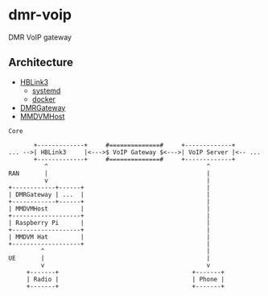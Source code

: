 # dmr-voip
DMR VoIP gateway

## Architecture

 - [HBLink3](https://github.com/HBLink-org/hblink3)
    - [systemd](https://github.com/lz5pn/HBlink3)
    - [docker](https://github.com/ShaYmez/hblink3-docker-install)
 - [DMRGateway](https://github.com/g4klx/DMRGateway)
 - [MMDVMHost](https://github.com/g4klx/MMDVMHost)

```
Core

       +-------------+     #==============#     +-------------+
... -->| HBLink3     |<--->$ VoIP Gateway $<--->| VoIP Server |<-- ...
       +-------------+     #==============#     +-------------+
          ^                                            ^
RAN       |                                            |
          v                                            |
+------------+------+                                  |
| DMRGateway | ...  |                                  |
+------------+------+                                  |
| MMDVMHost         |                                  |
+-------------------+                                  |
| Raspberry Pi      |                                  |
+-------------------+                                  |
| MMDVM Hat         |                                  |
+-------------------+                                  |
         ^                                             |
UE       |                                             |
         v                                             v
     +-------+                                     +-------+
     | Radio |                                     | Phone |
     +-------+                                     +-------+
```

